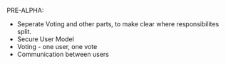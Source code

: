 PRE-ALPHA:
- Seperate Voting and other parts, to make clear where responsibilites split.
- Secure User Model
- Voting - one user, one vote
- Communication between users
